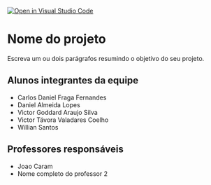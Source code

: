 [![Open in Visual Studio Code](https://classroom.github.com/assets/open-in-vscode-718a45dd9cf7e7f842a935f5ebbe5719a5e09af4491e668f4dbf3b35d5cca122.svg)](https://classroom.github.com/online_ide?assignment_repo_id=11992244&assignment_repo_type=AssignmentRepo)
# Nome do projeto
Escreva um ou dois parágrafos resumindo o objetivo do seu projeto.

## Alunos integrantes da equipe

* Carlos Daniel Fraga Fernandes
* Daniel Almeida Lopes
* Victor Goddard Araujo Silva
* Victor Távora Valadares Coelho
* Willian Santos

## Professores responsáveis

* Joao Caram
* Nome completo do professor 2

